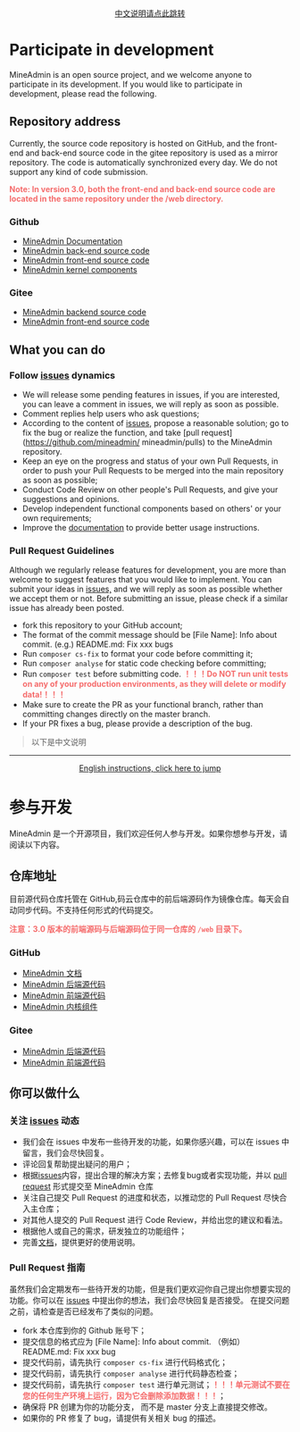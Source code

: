 <div align="center">
    <a href="#参与开发">
        中文说明请点此跳转
    </a>
</div>

# Participate in development

MineAdmin is an open source project, and we welcome anyone to participate in its development. If you would like to participate in development, please read the following.

## Repository address

Currently, the source code repository is hosted on GitHub, and the front-end and back-end source code in the gitee repository is used as a mirror repository. The code is automatically synchronized every day. We do not support any kind of code submission.

<span style="color: #F56C6C; font-weight: bold;">Note: In version 3.0, both the front-end and back-end source code are located in the same repository under the /web directory.</span>

### Github

* [MineAdmin Documentation](https://github.com/mineadmin/doc-v3)
* [MineAdmin back-end source code](https://github.com/mineadmin/mineadmin)
* [MineAdmin front-end source code](https://github.com/mineadmin/MineAdmin/tree/master/web)
* [MineAdmin kernel components](https://github.com/mineadmin/components)

### Gitee

* [MineAdmin backend source code](https://gitee.com/mineadmin/mineadmin)
* [MineAdmin front-end source code](https://gitee.com/mineadmin/mineadmin/tree/master/web)


## What you can do

### Follow [issues](https://github.com/mineadmin/mineadmin/issues) dynamics

* We will release some pending features in issues, if you are interested, you can leave a comment in issues, we will reply as soon as possible.
* Comment replies help users who ask questions;
* According to the content of [issues](https://github.com/mineadmin/mineadmin/issues), propose a reasonable solution; go to fix the bug or realize the function, and take [pull request](https://github.com/mineadmin/ mineadmin/pulls) to the MineAdmin repository.
* Keep an eye on the progress and status of your own Pull Requests, in order to push your Pull Requests to be merged into the main repository as soon as possible;
* Conduct Code Review on other people's Pull Requests, and give your suggestions and opinions.
* Develop independent functional components based on others' or your own requirements;
* Improve the [documentation](https://gitee.com/mineadmin/mineadmin-doc) to provide better usage instructions.

### Pull Request Guidelines

Although we regularly release features for development, you are more than welcome to suggest features that you would like to implement. You can submit your ideas in [issues,](https://github.com/mineadmin/mineadmin/issues) and we will reply as soon as possible whether we accept them or not.
Before submitting an issue, please check if a similar issue has already been posted.

* fork this repository to your GitHub account;
* The format of the commit message should be [File Name]: Info about commit. (e.g.) README.md: Fix xxx bugs
* Run `composer cs-fix` to format your code before committing it;
* Run `composer analyse` for static code checking before committing;
* Run `composer test` before submitting code. <span style="color: #F56C6C; font-weight: bold;">！！！Do NOT run unit tests on any of your production environments, as they will delete or modify data!！！！</span>
* Make sure to create the PR as your functional branch, rather than committing changes directly on the master branch.
* If your PR fixes a bug, please provide a description of the bug.

> 以下是中文说明
---
<div align="center">
    <a href="#participate-in-development">
        English instructions, click here to jump
    </a>
</div>

# 参与开发

MineAdmin 是一个开源项目，我们欢迎任何人参与开发。如果你想参与开发，请阅读以下内容。

## 仓库地址

目前源代码仓库托管在 GitHub,码云仓库中的前后端源码作为镜像仓库。每天会自动同步代码。不支持任何形式的代码提交。

<span style="color: #F56C6C; font-weight: bold;">注意：3.0 版本的前端源码与后端源码位于同一仓库的 `/web` 目录下。</span>

### GitHub
* [MineAdmin 文档](https://github.com/mineadmin/doc-v3)
* [MineAdmin 后端源代码](https://github.com/mineadmin/mineadmin)
* [MineAdmin 前端源代码](https://github.com/mineadmin/MineAdmin/tree/master/web)
* [MineAdmin 内核组件](https://github.com/mineadmin/components)

### Gitee


* [MineAdmin 后端源代码](https://gitee.com/mineadmin/mineadmin)
* [MineAdmin 前端源代码](https://gitee.com/mineadmin/mineadmin/tree/master/web)


## 你可以做什么

### 关注 [issues](https://github.com/mineadmin/mineadmin/issues) 动态

* 我们会在 issues 中发布一些待开发的功能，如果你感兴趣，可以在 issues 中留言，我们会尽快回复。
* 评论回复帮助提出疑问的用户；
* 根据[issues](https://github.com/mineadmin/mineadmin/issues)内容，提出合理的解决方案；去修复bug或者实现功能，并以 [pull request](https://github.com/mineadmin/mineadmin/pulls) 形式提交至 MineAdmin 仓库
* 关注自己提交 Pull Request 的进度和状态，以推动您的 Pull Request 尽快合入主仓库；
* 对其他人提交的 Pull Request 进行 Code Review，并给出您的建议和看法。
* 根据他人或自己的需求，研发独立的功能组件；
* 完善[文档](https://github.com/mineadmin/doc-v3)，提供更好的使用说明。

###  Pull Request 指南

虽然我们会定期发布一些待开发的功能，但是我们更欢迎你自己提出你想要实现的功能。你可以在 [issues](https://github.com/mineadmin/mineadmin/issues) 中提出你的想法，我们会尽快回复是否接受。
在提交问题之前，请检查是否已经发布了类似的问题。

* fork 本仓库到你的 Github 账号下；
* 提交信息的格式应为 [File Name]: Info about commit. （例如） README.md: Fix xxx bug
* 提交代码前，请先执行 `composer cs-fix` 进行代码格式化；
* 提交代码前，请先执行 `composer analyse` 进行代码静态检查；
* 提交代码前，请先执行 `composer test` 进行单元测试；<span style="color: #F56C6C; font-weight: bold;">！！！单元测试不要在您的任何生产环境上运行，因为它会删除添加数据！！！</span>；
* 确保将 PR 创建为你的功能分支， 而不是 master 分支上直接提交修改。
* 如果你的 PR 修复了 bug，请提供有关相关 bug 的描述。
